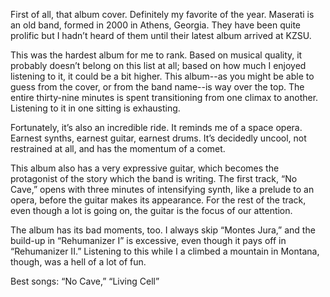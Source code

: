 First of all, that album cover. Definitely my favorite of the year. Maserati is an old band, formed in 2000 in Athens, Georgia. They have been quite prolific but I hadn’t heard of them until their latest album arrived at KZSU.

This was the hardest album for me to rank. Based on musical quality, it probably doesn’t belong on this list at all; based on how much I enjoyed listening to it, it could be a bit higher. This album--as you might be able to guess from the cover, or from the band name--is way over the top. The entire thirty-nine minutes is spent transitioning from one climax to another. Listening to it in one sitting is exhausting.
 
Fortunately, it’s also an incredible ride. It reminds me of a space opera. Earnest synths, earnest guitar, earnest drums. It’s decidedly uncool, not restrained at all, and has the momentum of a comet.

This album also has a very expressive guitar, which becomes the protagonist of the story which the band is writing. The first track, “No Cave,” opens with three minutes of intensifying synth, like a prelude to an opera, before the guitar makes its appearance. For the rest of the track, even though a lot is going on, the guitar is the focus of our attention.

The album has its bad moments, too. I always skip “Montes Jura,” and the build-up in “Rehumanizer I” is excessive, even though it pays off in “Rehumanizer II.” Listening to this while I a climbed a mountain in Montana, though, was a hell of a lot of fun.

Best songs: “No Cave,” “Living Cell”
